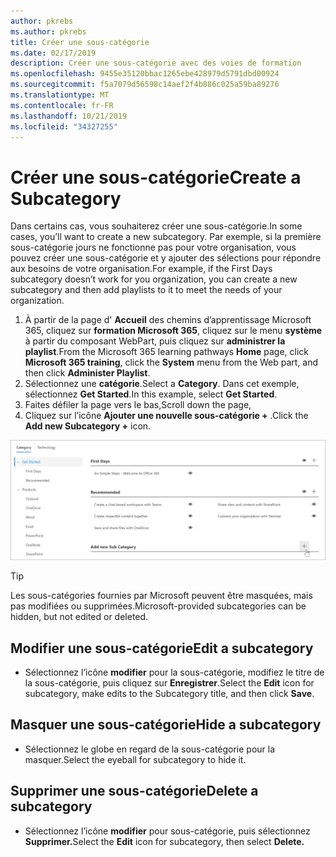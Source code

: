 ```yaml
---
author: pkrebs
ms.author: pkrebs
title: Créer une sous-catégorie
ms.date: 02/17/2019
description: Créer une sous-catégorie avec des voies de formation
ms.openlocfilehash: 9455e35120bbac1265ebe428979d5791dbd00924
ms.sourcegitcommit: f5a7079d56598c14aef2f4b886c025a59ba89276
ms.translationtype: MT
ms.contentlocale: fr-FR
ms.lasthandoff: 10/21/2019
ms.locfileid: "34327255"
---
```

# <a name="create-a-subcategory"></a><span data-ttu-id="e0df8-103">Créer une sous-catégorie</span><span class="sxs-lookup"><span data-stu-id="e0df8-103">Create a Subcategory</span></span> 
<span data-ttu-id="e0df8-104">Dans certains cas, vous souhaiterez créer une sous-catégorie.</span><span class="sxs-lookup"><span data-stu-id="e0df8-104">In some cases, you’ll want to create a new subcategory.</span></span> <span data-ttu-id="e0df8-105">Par exemple, si la première sous-catégorie jours ne fonctionne pas pour votre organisation, vous pouvez créer une sous-catégorie et y ajouter des sélections pour répondre aux besoins de votre organisation.</span><span class="sxs-lookup"><span data-stu-id="e0df8-105">For example, if the First Days subcategory doesn’t work for you organization, you can create a new subcategory and then add playlists to it to meet the needs of your organization.</span></span> 

1. <span data-ttu-id="e0df8-106">À partir de la page d' **Accueil** des chemins d’apprentissage Microsoft 365, cliquez sur **formation Microsoft 365**, cliquez sur le menu **système** à partir du composant WebPart, puis cliquez sur **administrer la playlist**.</span><span class="sxs-lookup"><span data-stu-id="e0df8-106">From the Microsoft 365 learning pathways **Home** page, click **Microsoft 365 training**, click the **System** menu from the Web part, and then click **Administer Playlist**.</span></span> 
2. <span data-ttu-id="e0df8-107">Sélectionnez une **catégorie**.</span><span class="sxs-lookup"><span data-stu-id="e0df8-107">Select a **Category**.</span></span> <span data-ttu-id="e0df8-108">Dans cet exemple, sélectionnez **Get Started**.</span><span class="sxs-lookup"><span data-stu-id="e0df8-108">In this example, select **Get Started**.</span></span>  
3. <span data-ttu-id="e0df8-109">Faites défiler la page vers le bas,</span><span class="sxs-lookup"><span data-stu-id="e0df8-109">Scroll down the page,</span></span> 
3. <span data-ttu-id="e0df8-110">Cliquez sur l’icône **Ajouter une nouvelle sous-catégorie +** .</span><span class="sxs-lookup"><span data-stu-id="e0df8-110">Click the **Add new Subcategory +** icon.</span></span>  

![CG-newsubcategory. png](media/cg-newsubcategory.png)

> [!TIP]
> <span data-ttu-id="e0df8-112">Les sous-catégories fournies par Microsoft peuvent être masquées, mais pas modifiées ou supprimées.</span><span class="sxs-lookup"><span data-stu-id="e0df8-112">Microsoft-provided subcategories can be hidden, but not edited or deleted.</span></span> 

## <a name="edit-a-subcategory"></a><span data-ttu-id="e0df8-113">Modifier une sous-catégorie</span><span class="sxs-lookup"><span data-stu-id="e0df8-113">Edit a subcategory</span></span>
- <span data-ttu-id="e0df8-114">Sélectionnez l’icône **modifier** pour la sous-catégorie, modifiez le titre de la sous-catégorie, puis cliquez sur **Enregistrer**.</span><span class="sxs-lookup"><span data-stu-id="e0df8-114">Select the **Edit** icon for subcategory, make edits to the Subcategory title, and then click **Save**.</span></span>

## <a name="hide-a-subcategory"></a><span data-ttu-id="e0df8-115">Masquer une sous-catégorie</span><span class="sxs-lookup"><span data-stu-id="e0df8-115">Hide a subcategory</span></span>
- <span data-ttu-id="e0df8-116">Sélectionnez le globe en regard de la sous-catégorie pour la masquer.</span><span class="sxs-lookup"><span data-stu-id="e0df8-116">Select the eyeball for subcategory to hide it.</span></span> 

## <a name="delete-a-subcategory"></a><span data-ttu-id="e0df8-117">Supprimer une sous-catégorie</span><span class="sxs-lookup"><span data-stu-id="e0df8-117">Delete a subcategory</span></span>
- <span data-ttu-id="e0df8-118">Sélectionnez l’icône **modifier** pour sous-catégorie, puis sélectionnez **Supprimer.**</span><span class="sxs-lookup"><span data-stu-id="e0df8-118">Select the **Edit** icon for subcategory, then select **Delete.**</span></span> 
